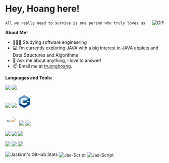 
# Hey, Hoang here!
  <img align="right" alt="GIF" src="https://i.pinimg.com/originals/e4/26/70/e426702edf874b181aced1e2fa5c6cde.gif" /> 
  
  
 `All we really need to survive is one person who truly loves us`
  
**About Me!**

- 👨🏽‍💻 Studying software engineering
- 💻 I’m currently exploring JAVA with a big interest in JAVA applets and Data Structures and Algorithms
- 💬 Ask me about anything, I love to answer!
- 📫 Email me at [truonghoang](mailto:truongvanhoangbk@gmail.com).



**Languages and Tools:**  




<code><img height="40" src="https://user-images.githubusercontent.com/62192868/124782624-8ffc3800-df6e-11eb-87bf-a37d579fda54.png"></code>
<code><img height="40" src="https://user-images.githubusercontent.com/62192868/124781265-75758f00-df6d-11eb-8f15-af7353efa991.png"></code>

<code><img height="40" src="https://user-images.githubusercontent.com/62192868/124781758-dd2bda00-df6d-11eb-9c29-cd762a2701a6.png"></code>
<code><img height="40" src="https://user-images.githubusercontent.com/62192868/124781455-9ccc5c00-df6d-11eb-8439-9d23a4dd125b.png"></code>
<code><img height="40" src="https://raw.githubusercontent.com/github/explore/80688e429a7d4ef2fca1e82350fe8e3517d3494d/topics/cpp/cpp.png"></code>

<code><img height="40" src="https://raw.githubusercontent.com/github/explore/80688e429a7d4ef2fca1e82350fe8e3517d3494d/topics/mysql/mysql.png"></code>
<code><img height="40" src="https://user-images.githubusercontent.com/62192868/124783829-8b844f00-df6f-11eb-9a63-ed5422328a0c.png"></code>
<code><img height="40" src="https://user-images.githubusercontent.com/62192868/124782197-3d228080-df6e-11eb-8535-e831c2bbdf21.png"></code>

<code><img height="40" src="https://user-images.githubusercontent.com/62192868/124783259-23ce0400-df6f-11eb-8f88-ef0894bfb2fc.png"></code>
<code><img height="40" src="https://user-images.githubusercontent.com/62192868/124783481-4d872b00-df6f-11eb-8210-9401ca0c09c7.png"></code>
<code><img height="40" src="https://user-images.githubusercontent.com/62192868/124840997-6bc44980-dfb6-11eb-8e5b-3b0d4026944b.png"></code>

<code><img height="40" src="https://user-images.githubusercontent.com/62192868/124842216-42f18380-dfb9-11eb-847d-52b588986e3d.png"></code>
<code><img height="40" src="https://user-images.githubusercontent.com/62192868/124841932-a4fdb900-dfb8-11eb-81a5-f8c35b5695de.png"></code>
<code><img height="40" src="https://user-images.githubusercontent.com/62192868/124842083-f9089d80-dfb8-11eb-8ca0-e042e0c7f25b.png"></code>

<img src="https://github-readme-stats.vercel.app/api?username=hoagf&show_icons=true&hide_border=true&count_private=true&theme=shades-of-purple&icon_color=fad000" alt="Jaskirat's GitHub Stats">
<img align="center" src="https://github-readme-streak-stats.herokuapp.com/?user=hoagf&count_private=true&theme=radical" alt="Jas-Script" />
<img align="center" width=500 src="https://github-readme-stats.vercel.app/api/top-langs/?username=hoagf&count_private=true&theme=radical" alt="Jas-Script" />

